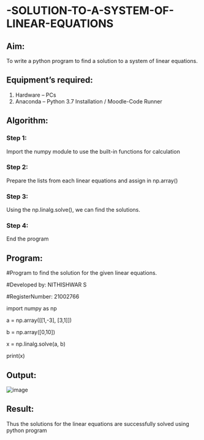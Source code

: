 # -SOLUTION-TO-A-SYSTEM-OF-LINEAR-EQUATIONS
## Aim:
To write a python program to find a solution to a system of linear equations.
## Equipment’s required:
1. 	Hardware – PCs
2. 	Anaconda – Python 3.7 Installation / Moodle-Code Runner
## Algorithm:
### Step 1: 
Import the numpy module to use the built-in functions for calculation
### Step 2: 
Prepare the lists from each linear equations and assign in np.array()
### Step 3: 
Using the np.linalg.solve(), we can find the solutions.
### Step 4: 
End the program
## Program:

#Program to find the solution for the given linear equations.

#Developed by: NITHISHWAR S

#RegisterNumber: 21002766

import numpy as np

a = np.array([[1,-3], [3,1]])

b = np.array([0,10])

x = np.linalg.solve(a, b)

print(x)

## Output:
![image](https://user-images.githubusercontent.com/94164665/144364263-fd24d686-d572-4b8d-8632-d184786a2442.png)

## Result: 
Thus the solutions for the linear equations are successfully solved using python program

